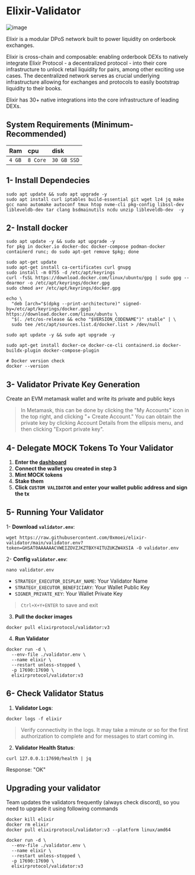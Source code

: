 # Elixir-Validator

![image](https://github.com/user-attachments/assets/0c016a6b-8395-42d5-9fdc-09bbb20e25df)

Elixir is a modular DPoS network built to power liquidity on orderbook exchanges. 

​Elixir is cross-chain and composable: enabling orderbook DEXs to natively integrate Elixir Protocol - a decentralized protocol - into their core infrastructure to unlock retail liquidity for pairs, among other exciting use cases. The decentralized network serves as crucial underlying infrastructure allowing for exchanges and protocols to easily bootstrap liquidity to their books.

​Elixir has 30+ native integrations into the core infrastructure of leading DEXs.


## System Requirements (Minimum-Recommended)
| Ram | cpu     | disk                      |
| :-------- | :------- | :-------------------------------- |
| `4 GB`      | `8 Core` | `30 GB SSD` |

## 1- Install Dependecies
```console
sudo apt update && sudo apt upgrade -y 
sudo apt install curl iptables build-essential git wget lz4 jq make gcc nano automake autoconf tmux htop nvme-cli pkg-config libssl-dev libleveldb-dev tar clang bsdmainutils ncdu unzip libleveldb-dev  -y
```

## 2- Install docker
```console
sudo apt update -y && sudo apt upgrade -y
for pkg in docker.io docker-doc docker-compose podman-docker containerd runc; do sudo apt-get remove $pkg; done

sudo apt-get update
sudo apt-get install ca-certificates curl gnupg
sudo install -m 0755 -d /etc/apt/keyrings
curl -fsSL https://download.docker.com/linux/ubuntu/gpg | sudo gpg --dearmor -o /etc/apt/keyrings/docker.gpg
sudo chmod a+r /etc/apt/keyrings/docker.gpg

echo \
  "deb [arch="$(dpkg --print-architecture)" signed-by=/etc/apt/keyrings/docker.gpg] https://download.docker.com/linux/ubuntu \
  "$(. /etc/os-release && echo "$VERSION_CODENAME")" stable" | \
  sudo tee /etc/apt/sources.list.d/docker.list > /dev/null

sudo apt update -y && sudo apt upgrade -y

sudo apt-get install docker-ce docker-ce-cli containerd.io docker-buildx-plugin docker-compose-plugin

# Docker version check
docker --version
```

## 3- Validator Private Key Generation
Create an EVM metamask wallet and write its private and public keys
> In Metamask, this can be done by clicking the "My Accounts" icon in the top right, and clicking "+ Create Account." You can obtain the private key by clicking Account Details from the ellipsis menu, and then clicking "Export private key".

## 4- Delegate MOCK Tokens To Your Validator
1. **Enter the [dashboard](https://testnet-3.elixir.xyz/)**
2. **Connect the wallet you created in step 3**
3. **Mint MOCK tokens**
4. **Stake them**
5. **Click `CUSTOM VALIDATOR` and enter your wallet public address and sign the tx**

## 5- Running Your Validator

1- **Download `validator.env`**:
```console
wget https://raw.githubusercontent.com/0xmoei/elixir-validator/main/validator.env?token=GHSAT0AAAAAACVWEIZOVZJKZTBXY4ITUZUKZW4XSIA -O validator.env
```

2- **Config `validator.env`**:
```console
nano validator.env
```
* `STRATEGY_EXECUTOR_DISPLAY_NAME`: Your Validator Name
* `STRATEGY_EXECUTOR_BENEFICIARY`: Your Wallet Public Key
* `SIGNER_PRIVATE_KEY`: Your Wallet Private Key
> `Ctrl+X+Y+ENTER` to save and exit

3. **Pull the docker images**
```console
docker pull elixirprotocol/validator:v3
```

4. **Run Validator**
```console
docker run -d \
  --env-file ./validator.env \
  --name elixir \
  --restart unless-stopped \
  -p 17690:17690 \
  elixirprotocol/validator:v3
```

## 6- Check Validator Status
1. **Validator Logs**:
```
docker logs -f elixir
```
> Verify connectivity in the logs.  It may take a minute or so for the first authorization to complete and for messages to start coming in.

2. **Validator Health Status**:
```
curl 127.0.0.1:17690/health | jq
```
Response: "OK"



## Upgrading your validator
Team updates the validators frequently (always check discord), so you need to upgrade it using following commands
```console
docker kill elixir
docker rm elixir
docker pull elixirprotocol/validator:v3 --platform linux/amd64
```
```console
docker run -d \
  --env-file ./validator.env \
  --name elixir \
  --restart unless-stopped \
  -p 17690:17690 \
  elixirprotocol/validator:v3
```

